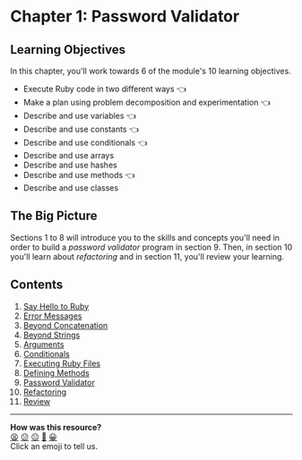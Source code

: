 # Chapter 1: Password Validator

## Learning Objectives

In this chapter, you'll work towards 6 of the module's 10 learning objectives.

- Execute Ruby code in two different ways :point_left:
- Make a plan using problem decomposition and experimentation :point_left:
- Describe and use variables :point_left:
- Describe and use constants :point_left:
- Describe and use conditionals :point_left:
- Describe and use arrays
- Describe and use hashes
- Describe and use methods :point_left:
- Describe and use classes

## The Big Picture

Sections 1 to 8 will introduce you to the skills and concepts you'll need in order to build a _password validator_ program in section 9. Then, in section 10 you'll learn about _refactoring_ and in section 11, you'll review your learning.

## Contents

1. [Say Hello to Ruby](./01_say_hello_to_ruby.md)
2. [Error Messages](./02_error_messages.md)
3. [Beyond Concatenation](./03_beyond_concatenation.md)
4. [Beyond Strings](./04_beyond_strings.md)
5. [Arguments](./05_arguments.md)
6. [Conditionals](./06_conditionals.md)
7. [Executing Ruby Files](./07_executing_ruby_files.md)
8. [Defining Methods](./08_defining_methods.md)
9. [Password Validator](./09_password_validator.md)
10. [Refactoring](./10_refactoring.md)
11. [Review](./11_review.md)


<!-- BEGIN GENERATED SECTION DO NOT EDIT -->

---

**How was this resource?**  
[😫](https://airtable.com/shrUJ3t7KLMqVRFKR?prefill_Repository=makersacademy/ruby_foundations&prefill_File=chapter1/README.md&prefill_Sentiment=😫) [😕](https://airtable.com/shrUJ3t7KLMqVRFKR?prefill_Repository=makersacademy/ruby_foundations&prefill_File=chapter1/README.md&prefill_Sentiment=😕) [😐](https://airtable.com/shrUJ3t7KLMqVRFKR?prefill_Repository=makersacademy/ruby_foundations&prefill_File=chapter1/README.md&prefill_Sentiment=😐) [🙂](https://airtable.com/shrUJ3t7KLMqVRFKR?prefill_Repository=makersacademy/ruby_foundations&prefill_File=chapter1/README.md&prefill_Sentiment=🙂) [😀](https://airtable.com/shrUJ3t7KLMqVRFKR?prefill_Repository=makersacademy/ruby_foundations&prefill_File=chapter1/README.md&prefill_Sentiment=😀)  
Click an emoji to tell us.

<!-- END GENERATED SECTION DO NOT EDIT -->
